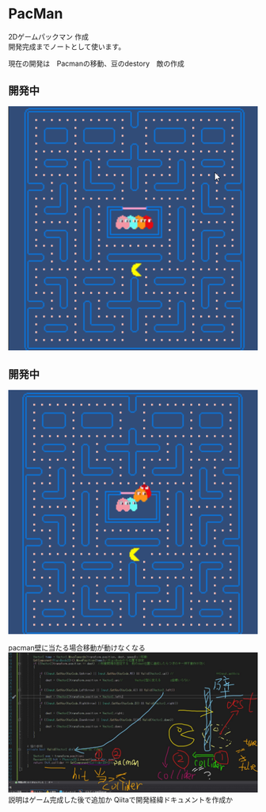 # PacMan
2Dゲームパックマン 作成  
開発完成までノートとして使います。  

現在の開発は　Pacmanの移動、豆のdestory　敵の作成  
## 開発中  
![image](https://github.com/tommarolo123/PacMan/blob/master/pacman.gif)  
## 開発中  
![image](https://github.com/tommarolo123/PacMan/blob/master/pacman1.gif)  

pacman壁に当たる場合移動が動けなくなる
![image](https://github.com/tommarolo123/PacMan/blob/master/InkedRay_LI.jpg)　　
説明はゲーム完成した後で追加か Qiitaで開発経緯ドキュメントを作成か　　　
